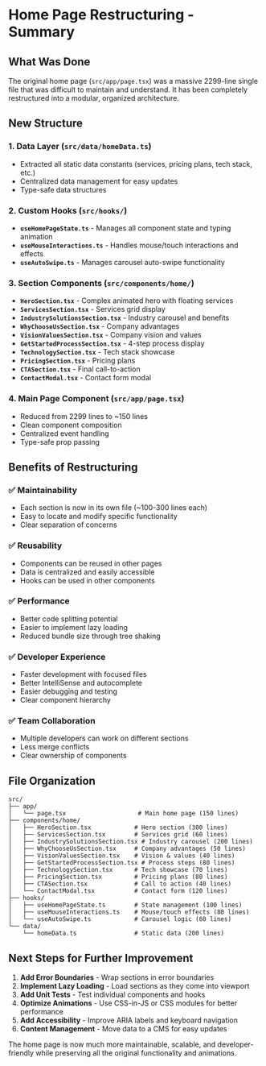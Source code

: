 # Home Page Restructuring - Summary

## What Was Done

The original home page (`src/app/page.tsx`) was a massive 2299-line single file that was difficult to maintain and understand. It has been completely restructured into a modular, organized architecture.

## New Structure

### 1. Data Layer (`src/data/homeData.ts`)
- Extracted all static data constants (services, pricing plans, tech stack, etc.)
- Centralized data management for easy updates
- Type-safe data structures

### 2. Custom Hooks (`src/hooks/`)
- **`useHomePageState.ts`** - Manages all component state and typing animation
- **`useMouseInteractions.ts`** - Handles mouse/touch interactions and effects
- **`useAutoSwipe.ts`** - Manages carousel auto-swipe functionality

### 3. Section Components (`src/components/home/`)
- **`HeroSection.tsx`** - Complex animated hero with floating services
- **`ServicesSection.tsx`** - Services grid display
- **`IndustrySolutionsSection.tsx`** - Industry carousel and benefits
- **`WhyChooseUsSection.tsx`** - Company advantages
- **`VisionValuesSection.tsx`** - Company vision and values
- **`GetStartedProcessSection.tsx`** - 4-step process display
- **`TechnologySection.tsx`** - Tech stack showcase
- **`PricingSection.tsx`** - Pricing plans
- **`CTASection.tsx`** - Final call-to-action
- **`ContactModal.tsx`** - Contact form modal

### 4. Main Page Component (`src/app/page.tsx`)
- Reduced from 2299 lines to ~150 lines
- Clean component composition
- Centralized event handling
- Type-safe prop passing

## Benefits of Restructuring

### ✅ Maintainability
- Each section is now in its own file (~100-300 lines each)
- Easy to locate and modify specific functionality
- Clear separation of concerns

### ✅ Reusability
- Components can be reused in other pages
- Data is centralized and easily accessible
- Hooks can be used in other components

### ✅ Performance
- Better code splitting potential
- Easier to implement lazy loading
- Reduced bundle size through tree shaking

### ✅ Developer Experience
- Faster development with focused files
- Better IntelliSense and autocomplete
- Easier debugging and testing
- Clear component hierarchy

### ✅ Team Collaboration
- Multiple developers can work on different sections
- Less merge conflicts
- Clear ownership of components

## File Organization

```
src/
├── app/
│   └── page.tsx                    # Main home page (150 lines)
├── components/home/
│   ├── HeroSection.tsx            # Hero section (300 lines)
│   ├── ServicesSection.tsx        # Services grid (60 lines)
│   ├── IndustrySolutionsSection.tsx # Industry carousel (200 lines)
│   ├── WhyChooseUsSection.tsx     # Company advantages (50 lines)
│   ├── VisionValuesSection.tsx    # Vision & values (40 lines)
│   ├── GetStartedProcessSection.tsx # Process steps (80 lines)
│   ├── TechnologySection.tsx      # Tech showcase (70 lines)
│   ├── PricingSection.tsx         # Pricing plans (80 lines)
│   ├── CTASection.tsx             # Call to action (40 lines)
│   └── ContactModal.tsx           # Contact form (120 lines)
├── hooks/
│   ├── useHomePageState.ts        # State management (100 lines)
│   ├── useMouseInteractions.ts    # Mouse/touch effects (80 lines)
│   └── useAutoSwipe.ts            # Carousel logic (60 lines)
└── data/
    └── homeData.ts                # Static data (200 lines)
```

## Next Steps for Further Improvement

1. **Add Error Boundaries** - Wrap sections in error boundaries
2. **Implement Lazy Loading** - Load sections as they come into viewport
3. **Add Unit Tests** - Test individual components and hooks
4. **Optimize Animations** - Use CSS-in-JS or CSS modules for better performance
5. **Add Accessibility** - Improve ARIA labels and keyboard navigation
6. **Content Management** - Move data to a CMS for easy updates

The home page is now much more maintainable, scalable, and developer-friendly while preserving all the original functionality and animations.

